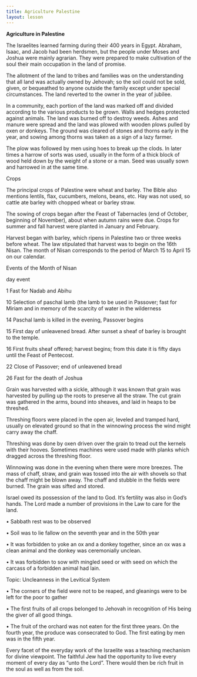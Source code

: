 ```yaml
---
title: Agriculture Palestine
layout: lesson
---
```



**Agriculture in Palestine**

The Israelites learned farming during their 400 years in Egypt. Abraham,
Isaac, and Jacob had been herdsmen, but the people under Moses and
Joshua were mainly agrarian. They were prepared to make cultivation of
the soul their main occupation in the land of promise.

The allotment of the land to tribes and families was on the
understanding that all land was actually owned by Jehovah; so the soil
could not be sold, given, or bequeathed to anyone outside the family
except under special circumstances. The land reverted to the owner in
the year of jubilee.

In a community, each portion of the land was marked off and divided
according to the various products to be grown. Walls and hedges
protected against animals. The land was burned off to destroy weeds.
Ashes and manure were spread and the land was plowed with wooden plows
pulled by oxen or donkeys. The ground was cleared of stones and thorns
early in the year, and sowing among thorns was taken as a sign of a lazy
farmer.

The plow was followed by men using hoes to break up the clods. In later
times a harrow of sorts was used, usually in the form of a thick block
of wood held down by the weight of a stone or a man. Seed was usually
sown and harrowed in at the same time.

Crops

The principal crops of Palestine were wheat and barley. The Bible also
mentions lentils, flax, cucumbers, melons, beans, etc. Hay was not used,
so cattle ate barley with chopped wheat or barley straw.

The sowing of crops began after the Feast of Tabernacles (end of
October, beginning of November), about when autumn rains were due. Crops
for summer and fall harvest were planted in January and February.

Harvest began with barley, which ripens in Palestine two or three weeks
before wheat. The law stipulated that harvest was to begin on the 16th
Nisan. The month of Nisan corresponds to the period of March 15 to April
15 on our calendar.

Events of the Month of Nisan

day event

1 Fast for Nadab and Abihu

10 Selection of paschal lamb (the lamb to be used in Passover; fast for
Miriam and in memory of the scarcity of water in the wilderness

14 Paschal lamb is killed in the evening, Passover begins

15 First day of unleavened bread. After sunset a sheaf of barley is
brought to the temple.

16 First fruits sheaf offered; harvest begins; from this date it is
fifty days until the Feast of Pentecost.

22 Close of Passover; end of unleavened bread

26 Fast for the death of Joshua

Grain was harvested with a sickle, although it was known that grain was
harvested by pulling up the roots to preserve all the straw. The cut
grain was gathered in the arms, bound into sheaves, and laid in heaps to
be threshed.

Threshing floors were placed in the open air, leveled and tramped hard,
usually on elevated ground so that in the winnowing process the wind
might carry away the chaff.

Threshing was done by oxen driven over the grain to tread out the
kernels with their hooves. Sometimes machines were used made with planks
which dragged across the threshing floor.

Winnowing was done in the evening when there were more breezes. The mass
of chaff, straw, and grain was tossed into the air with shovels so that
the chaff might be blown away. The chaff and stubble in the fields were
burned. The grain was sifted and stored.

Israel owed its possession of the land to God. It’s fertility was also
in God’s hands. The Lord made a number of provisions in the Law to care
for the land.

• Sabbath rest was to be observed

• Soil was to lie fallow on the seventh year and in the 50th year

• It was forbidden to yoke an ox and a donkey together, since an ox was
a clean animal and the donkey was ceremonially unclean.

• It was forbidden to sow with mingled seed or with seed on which the
carcass of a forbidden animal had lain.

Topic: Uncleanness in the Levitical System

• The corners of the field were not to be reaped, and gleanings were to
be left for the poor to gather

• The first fruits of all crops belonged to Jehovah in recognition of
His being the giver of all good things.

• The fruit of the orchard was not eaten for the first three years. On
the fourth year, the produce was consecrated to God. The first eating by
men was in the fifth year.

Every facet of the everyday work of the Israelite was a teaching
mechanism for divine viewpoint. The faithful Jew had the opportunity to
live every moment of every day as “unto the Lord”. There would then be
rich fruit in the soul as well as from the soil.

